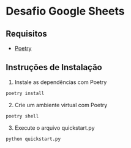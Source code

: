 # Desafio Google Sheets

## Requisitos
- [Poetry](https://python-poetry.org/docs/#installation)

## Instruções de Instalação
1. Instale as dependências com Poetry
```bash
poetry install
```

2. Crie um ambiente virtual com Poetry
```bash
poetry shell
```

3. Execute o arquivo quickstart.py
```bash
python quickstart.py
```